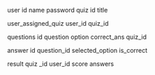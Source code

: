user
    id 
    name
    password
quiz
    id
    title

user_assigned_quiz
    user_id
    quiz_id

questions
    id
    question
    option
    correct_ans
    quiz_id

answer
    id
    question_id
    selected_option
    is_correct

result
    quiz _id
    user_id
    score
    answers
